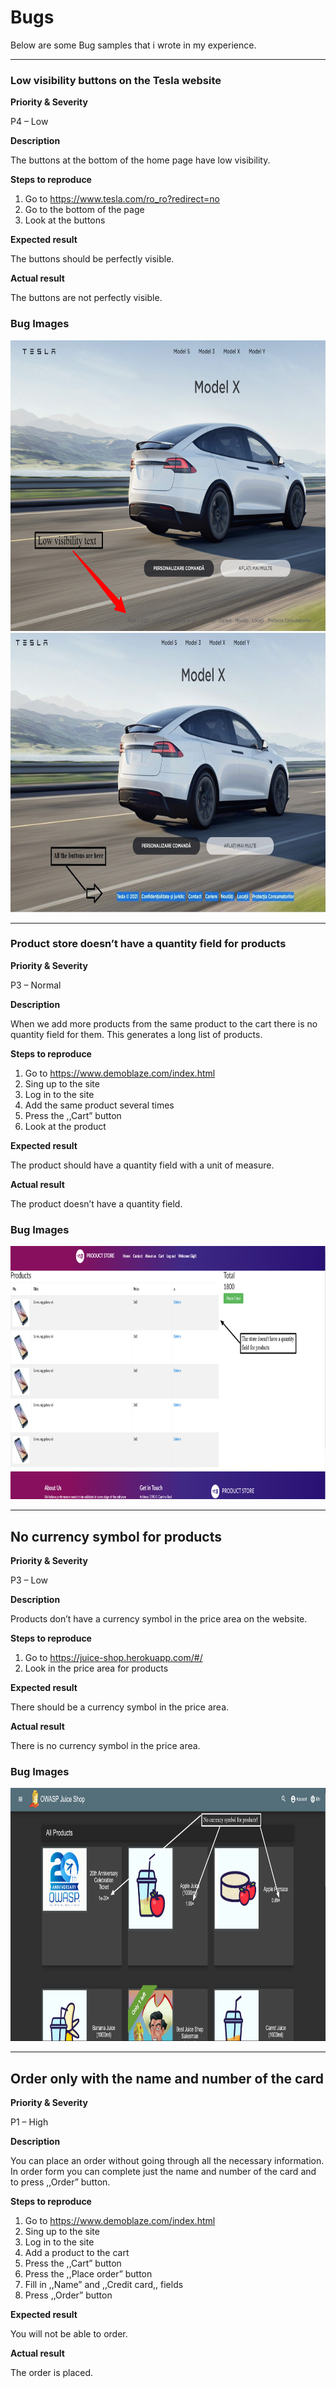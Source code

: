 # Bugs

Below are some Bug samples that i wrote in my experience.

-----------------

### Low visibility buttons on the Tesla website

**Priority & Severity**

P4 – Low

**Description**

The buttons at the bottom of the home page have low visibility.

**Steps to reproduce**
1.  Go to https://www.tesla.com/ro_ro?redirect=no
2.  Go to the bottom of the page
3. Look at the buttons

**Expected result**

The buttons should be perfectly visible.

**Actual result** 

The buttons are not perfectly visible.
### Bug Images
<img src="Bug Images/Tesla Bug image 1.png " witdh="400" height="465" >  
<img src="Bug Images/Tesla Bug image 2.jpg" witdh="400" height="447" >

-----------------

### Product store doesn’t have a quantity field for products

**Priority & Severity**

P3 – Normal

**Description**

When we add more products from the same product to the cart there is no quantity field for them. This generates a long list of products.

**Steps to reproduce**
1. Go to https://www.demoblaze.com/index.html  
2. Sing up to the site
3. Log in to the site
4. Add the same product several times
5. Press the ,,Cart” button
6. Look at the product

**Expected result**

The product should have a quantity field with a unit of measure.

**Actual result**

The product doesn’t have a quantity field.
### Bug Images

<img src="Bug Images/Product store bug .png" witdh="400" height="405" >  

-----------------

## No currency symbol for products

**Priority & Severity**

P3 – Low

**Description**

Products don’t have a currency symbol in the price area on the website.

**Steps to reproduce**

1. Go to https://juice-shop.herokuapp.com/#/
2. Look in the price area for products

**Expected result**

There should be a currency symbol in the price area.

**Actual result**

There is no currency symbol in the price area.

### Bug Images

<img src="Bug Images/Juice Shop bug.png" witdh="400" height="405" >  

-----------------

## Order only with the name and number of the card
**Priority & Severity**

P1 – High

**Description**

You can place an order without going through all the necessary information. In order form you can complete just the name and number of the card and to press ,,Order” button.

**Steps to reproduce**
1. Go to https://www.demoblaze.com/index.html  
2. Sing up to the site
3. Log in to the site
4. Add a product to the cart
5. Press the ,,Cart” button
6. Press the ,,Place order” button
7. Fill in ,,Name” and ,,Credit card,, fields
8. Press ,,Order” button

**Expected result**

You will not be able to order.

**Actual result**

The order is placed.


